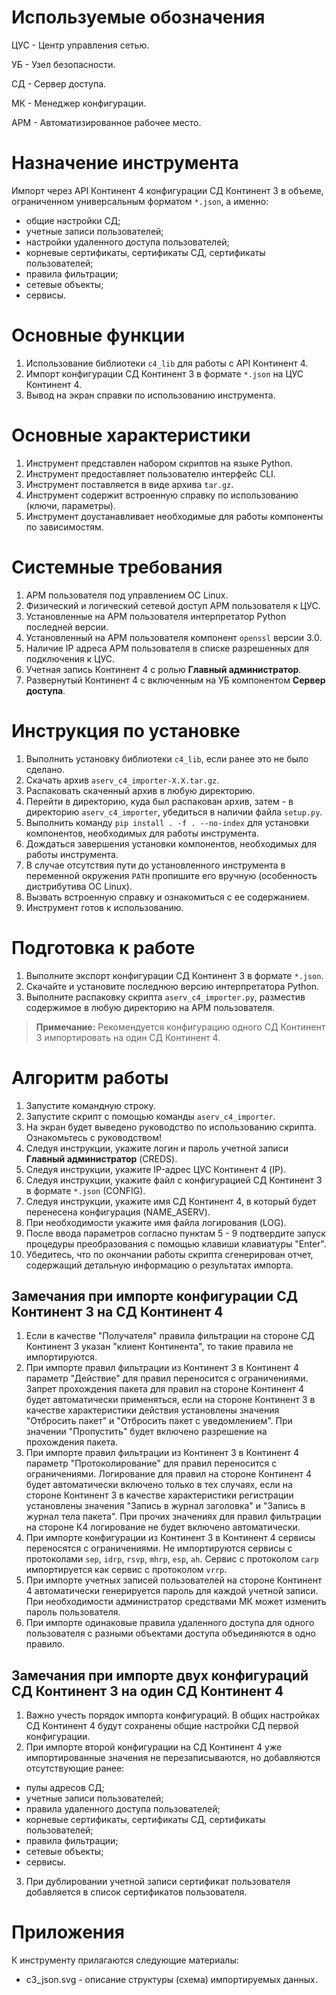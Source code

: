 # Используемые обозначения

ЦУС - Центр управления сетью.

УБ - Узел безопасности.

СД - Сервер доступа.

МК - Менеджер конфигурации.

АРМ - Автоматизированное рабочее место.

# Назначение инструмента

Импорт через API Континент 4 конфигурации СД Континент 3 в объеме, ограниченном универсальным форматом `*.json`, а именно:

- общие настройки СД;
- учетные записи пользователей;
- настройки удаленного доступа пользователей;
- корневые сертификаты, сертификаты СД, сертификаты пользователей;
- правила фильтрации;
- сетевые объекты;
- сервисы.

# Основные функции

1. Использование библиотеки `c4_lib` для работы с API Континент 4.
2. Импорт конфигурации СД Континент 3 в формате `*.json` на ЦУС Континент 4.
3. Вывод на экран справки по использованию инструмента.

# Основные характеристики

1. Инструмент представлен набором скриптов на языке Python.
2. Инструмент предоставляет пользователю интерфейс CLI.
3. Инструмент поставляется в виде архива `tar.gz`.
4. Инструмент содержит встроенную справку по использованию (ключи, параметры).
5. Инструмент доустанавливает необходимые для работы компоненты по зависимостям.

# Системные требования

1. АРМ пользователя под управлением ОС Linux.
2. Физический и логический сетевой доступ АРМ пользователя к ЦУС.
3. Установленные на АРМ пользователя интерпретатор Python последней версии.
4. Установленный на АРМ пользователя компонент `openssl` версии 3.0.
5. Наличие IP адреса АРМ пользователя в списке разрешенных для подключения к ЦУС.
6. Учетная запись Континент 4 с ролью **Главный администратор**.
7. Развернутый Континент 4 с включенным на УБ компонентом **Сервер доступа**.

# Инструкция по установке

1. Выполнить установку библиотеки `c4_lib`, если ранее это не было сделано.
2. Скачать архив `aserv_c4_importer-X.X.tar.gz`.
3. Распаковать скаченный архив в любую директорию.
4. Перейти в директорию, куда был распакован архив, затем - в директорию `aserv_c4_importer`, убедиться в наличии файла `setup.py`.
5. Выполнить команду `pip install . -f . --no-index` для установки компонентов, необходимых для работы инструмента.
6. Дождаться завершения установки компонентов, необходимых для работы инструмента.
7. В случае отсутствия пути до установленного инструмента в переменной окружения `PATH` пропишите его вручную (особенность дистрибутива ОС Linux).
8. Вызвать встроенную справку и ознакомиться с ее содержанием.
9. Инструмент готов к использованию.

# Подготовка к работе

1. Выполните экспорт конфигурации СД Континент 3 в формате `*.json`.
2. Скачайте и установите последнюю версию интерпретатора Python.
3. Выполните распаковку скрипта `aserv_c4_importer.py`, разместив содержимое в любую директорию на АРМ пользователя.

>**Примечание:** Рекомендуется конфигурацию одного СД Континент 3 импортировать на один СД Континент 4. 

# Алгоритм работы

1. Запустите командную строку.
2. Запустите скрипт с помощью команды `aserv_c4_importer`.
3. На экран будет выведено руководство по использованию скрипта. Ознакомьтесь с руководством!
4. Следуя инструкции, укажите логин и пароль учетной записи **Главный администратор** (CREDS).
5. Следуя инструкции, укажите IP-адрес ЦУС Континент 4 (IP).
6. Следуя инструкции, укажите файл c конфигурацией СД Континент 3 в формате `*.json` (CONFIG).
7. Следуя инструкции, укажите имя СД Континент 4, в который будет перенесена конфигурация (NAME_ASERV).
8. При необходимости укажите имя файла логирования (LOG).
9. После ввода параметров согласно пунктам 5 - 9 подтвердите запуск процедуры преобразования с помощью клавиши клавиатуры "Enter".
10. Убедитесь, что по окончании работы скрипта сгенерирован отчет, содержащий детальную информацию о результатах импорта.

## Замечания при импорте конфигурации СД Континент 3 на СД Континент 4

1. Если в качестве "Получателя" правила фильтрации на стороне СД Континент 3 указан "клиент Континента", то такие правила не импортируются.
2. При импорте правил фильтрации из Континент 3 в Континент 4 параметр "Действие" для правил переносится с ограничениями. Запрет прохождения пакета для правил на стороне Континент 4 будет автоматически применяться, если на стороне Континент 3 в качестве характеристики действия установлены значения "Отбросить пакет" и "Отбросить пакет с уведомлением". При значении "Пропустить" будет включено разрешение на прохождения пакета. 
3. При импорте правил фильтрации из Континент 3 в Континент 4 параметр "Протоколирование" для правил переносится с ограничениями. Логирование для правил на стороне Континент 4 будет автоматически включено только в тех случаях, если на стороне Континент 3 в качестве характеристики регистрации установлены значения "Запись в журнал заголовка" и "Запись в журнал тела пакета". При прочих значениях для правил фильтрации на стороне К4 логирование не будет включено автоматически. 
4. При импорте конфигурации из Континент 3 в Континент 4 сервисы переносятся с ограничениями. Не импортируются сервисы с протоколами `sep`, `idrp`, `rsvp`, `mhrp`, `esp`, `ah`. Сервис с протоколом `carp` импортируется как сервис с протоколом `vrrp`. 
5. При импорте учетных записей пользователей на стороне Континент 4 автоматически генерируется пароль для каждой учетной записи. При необходимости администратор средствами МК может изменить пароль пользователя.
6. При импорте одинаковые правила удаленного доступа для одного пользователя с разными объектами доступа объединяются в одно правило.

## Замечания при импорте двух конфигураций СД Континент 3 на один СД Континент 4

1. Важно учесть порядок импорта конфигураций. В общих настройках СД Континент 4 будут сохранены общие настройки СД первой конфигурации.
2. При импорте второй конфигурации на СД Континент 4 уже импортированные значения не перезаписываются, но добавляются отсутствующие ранее:
- пулы адресов СД;
- учетные записи пользователей;
- правила удаленного доступа пользователей;
- корневые сертификаты, сертификаты СД, сертификаты пользователей;
- правила фильтрации;
- сетевые объекты;
- сервисы.
3. При дублировании учетной записи сертификат пользователя добавляется в список сертификатов пользователя.

# Приложения

К инструменту прилагаются следующие материалы:

- c3_json.svg - описание структуры (схема) импортируемых данных.
